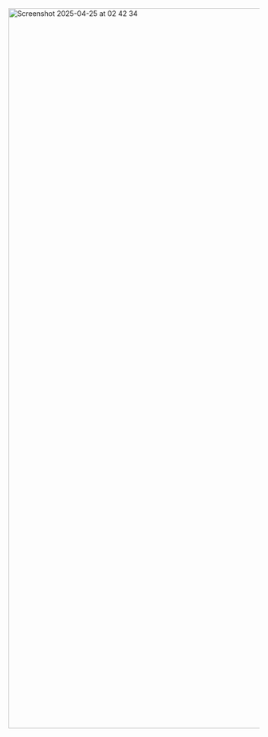 <img width="1440" alt="Screenshot 2025-04-25 at 02 42 34" src="https://github.com/user-attachments/assets/d6dc7487-6cd4-4a53-b63a-463282ea0c19" />
